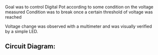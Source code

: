 
Goal was to control Digital Pot according to some condition on the voltage measured
Condition was to break once a certain threshold of voltage was reached

Voltage change was observed with a multimeter and was visually verified by a simple LED.

## Circuit Diagram:


